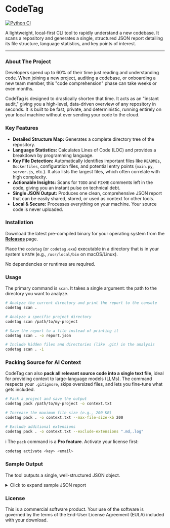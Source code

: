 # CodeTag

[![Python CI](https://github.com/paprikachewl/codetag/actions/workflows/ci.yml/badge.svg)](https://github.com/paprikachewl/codetag/actions/workflows/ci.yml)

A lightweight, local-first CLI tool to rapidly understand a new codebase. It scans a repository and generates a single, structured JSON report detailing its file structure, language statistics, and key points of interest.

---

### About The Project

Developers spend up to 60% of their time just reading and understanding code. When joining a new project, auditing a codebase, or onboarding a new team member, this "code comprehension" phase can take weeks or even months.

CodeTag is designed to drastically shorten that time. It acts as an "instant audit," giving you a high-level, data-driven overview of any repository in seconds. It is built to be fast, private, and deterministic, running entirely on your local machine without ever sending your code to the cloud.

### Key Features

* **Detailed Structure Map:** Generates a complete directory tree of the repository.
* **Language Statistics:** Calculates Lines of Code (LOC) and provides a breakdown by programming language.
* **Key File Detection:** Automatically identifies important files like `READMEs`, `Dockerfiles`, configuration files, and potential entry points (`main.py`, `server.js`, etc.). It also lists the largest files, which often correlate with high complexity.
* **Actionable Insights:** Scans for `TODO` and `FIXME` comments left in the code, giving you an instant pulse on technical debt.
* **Single JSON Output:** Produces one clean, comprehensive JSON report that can be easily shared, stored, or used as context for other tools.
* **Local & Secure:** Processes everything on your machine. Your source code is never uploaded.

### Installation

Download the latest pre-compiled binary for your operating system from the **[Releases](https://github.com/paprikachewl/codetag/releases)** page.

Place the `codetag` (or `codetag.exe`) executable in a directory that is in your system's `PATH` (e.g., `/usr/local/bin` on macOS/Linux).

No dependencies or runtimes are required.

### Usage

The primary command is `scan`. It takes a single argument: the path to the directory you want to analyze.

```bash
# Analyze the current directory and print the report to the console
codetag scan .

# Analyze a specific project directory
codetag scan /path/to/my-project

# Save the report to a file instead of printing it
codetag scan . -o report.json

# Include hidden files and directories (like .git) in the analysis
codetag scan . -i
```

### Packing Source for AI Context

CodeTag can also **pack all relevant source code into a single text file**, ideal for providing context to large-language models (LLMs). The command respects your `.gitignore`, skips oversized files, and lets you fine-tune what gets included.

```bash
# Pack a project and save the output
codetag pack /path/to/my-project -o context.txt

# Increase the maximum file size (e.g., 200 KB)
codetag pack . -o context.txt --max-file-size-kb 200

# Exclude additional extensions
codetag pack . -o context.txt --exclude-extensions ".md,.log"
```

ℹ️  The `pack` command is a **Pro feature**. Activate your license first:

```bash
codetag activate <key> <email>
```

### Sample Output

The tool outputs a single, well-structured JSON object.

<details>
<summary>Click to expand sample JSON report</summary>

```json
{
  "analysis_metadata": {
    "report_version": "1.0",
    "timestamp": "2025-10-26T10:00:00Z",
    "analysis_duration_seconds": 1.25
  },
  "repository_summary": {
    "total_files": 451,
    "total_lines_of_code": 28340,
    "primary_language": "JavaScript",
    "language_stats": {
      "JavaScript": 21050,
      "HTML": 4500,
      "CSS": 2790
    }
  },
  "directory_tree": [
    {
      "name": "client",
      "type": "directory",
      "size_bytes": 120450,
      "children": [
        { "name": "src", "type": "directory", "size_bytes": 110400, "children": [] }
      ]
    },
    { "name": "package.json", "type": "file", "size_bytes": 1234, "children": null }
  ],
  "key_files": {
    "largest_files": [
      {
        "path": "server/api/PaymentHandler.js",
        "size_bytes": 8192
      }
    ],
    "important_files_detected": [
      "Dockerfile",
      "README.md",
      "package.json",
      "server/server.js"
    ]
  },
  "code_insights": {
    "todo_count": 42,
    "fixme_count": 7
  }
}
```
</details>

### License

This is a commercial software product. Your use of the software is governed by the terms of the End-User License Agreement (EULA) included with your download. 